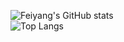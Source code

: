 ![Feiyang's GitHub stats](https://github-readme-stats-ten-gilt.vercel.app/api?username=youshandefeiyang&count_private=true&show_icons=true&theme=radical&include_all_commits=true)  
![Top Langs](https://github-readme-stats.vercel.app/api/top-langs/?username=youshandefeiyang&layout=compact&hide=Dockerfile,vue,css,scss,html&langs_count=8&show_icons=true&theme=radical)
